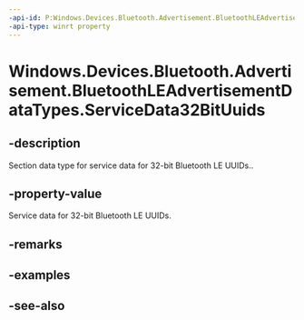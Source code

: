 ----api-id: P:Windows.Devices.Bluetooth.Advertisement.BluetoothLEAdvertisementDataTypes.ServiceData32BitUuids
-api-type: winrt property
---<!-- Property syntaxpublic byte ServiceData32BitUuids { get; }--># Windows.Devices.Bluetooth.Advertisement.BluetoothLEAdvertisementDataTypes.ServiceData32BitUuids## -descriptionSection data type for service data for 32-bit Bluetooth LE UUIDs..## -property-valueService data for 32-bit Bluetooth LE UUIDs.## -remarks## -examples## -see-also